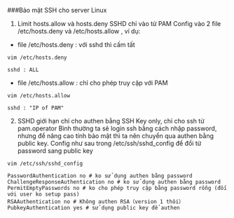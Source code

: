 ###Bảo mật SSH cho server Linux 

1. Limit hosts.allow và hosts.deny SSHD chỉ vào từ PAM
Config vào 2 file /etc/hosts.deny và /etc/hosts.allow , ví dụ:
- file /etc/hosts.deny : với sshd thì cấm tất
```
vim /etc/hosts.deny
```
```
sshd : ALL
```
- file /etc/hosts.allow : chỉ cho phép truy cập với PAM
```
vim /etc/hosts.allow
```
```
sshd : "IP of PAM"
```
2. SSHD giới hạn chỉ cho authen bằng SSH Key only, chỉ cho ssh từ pam.operator
Bình thường ta sẽ login ssh bằng cách nhập password, nhưng để nâng cao tính bảo mật thì ta nên chuyển qua authen bằng public key. Config như sau trong /etc/ssh/sshd_config để đổi từ password sang public key
```
vim /etc/ssh/sshd_config
```
```
PasswordAuthentication no # ko sử dụng authen bằng password
ChallengeResponseAuthentication no # ko sử dụng authen bằng password
PermitEmptyPasswords no # ko cho phép truy cập bằng password rỗng (đối với user ko setup pass)
RSAAuthentication no # Không authen RSA（version 1 thôi）
PubkeyAuthentication yes # sử dụng public key để authen
```
